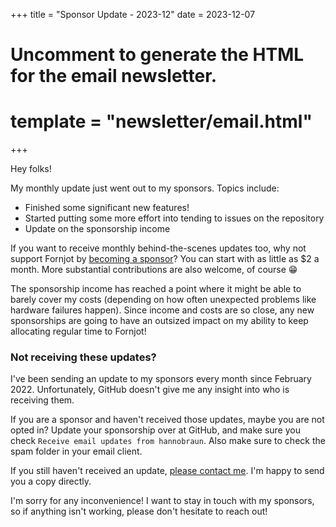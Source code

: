 +++
title = "Sponsor Update - 2023-12"
date = 2023-12-07

# Uncomment to generate the HTML for the email newsletter.
# template = "newsletter/email.html"
+++

Hey folks!

My monthly update just went out to my sponsors. Topics include:

- Finished some significant new features!
- Started putting some more effort into tending to issues on the repository
- Update on the sponsorship income

If you want to receive monthly behind-the-scenes updates too, why not support Fornjot by [becoming a sponsor](https://github.com/sponsors/hannobraun)? You can start with as little as $2 a month. More substantial contributions are also welcome, of course 😁

The sponsorship income has reached a point where it might be able to barely cover my costs (depending on how often unexpected problems like hardware failures happen). Since income and costs are so close, any new sponsorships are going to have an outsized impact on my ability to keep allocating regular time to Fornjot!


### Not receiving these updates?

I've been sending an update to my sponsors every month since February 2022. Unfortunately, GitHub doesn't give me any insight into who is receiving them.

If you are a sponsor and haven't received those updates, maybe you are not opted in? Update your sponsorship over at GitHub, and make sure you check `Receive email updates from hannobraun`. Also make sure to check the spam folder in your email client.

If you still haven't received an update, [please contact me](mailto:hello@hannobraun.com). I'm happy to send you a copy directly.

I'm sorry for any inconvenience! I want to stay in touch with my sponsors, so if anything isn't working, please don't hesitate to reach out!
